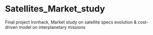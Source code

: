 # Satellites_Market_study
Final project Ironhack, Market study on satellite specs evolution &amp; cost-driven model on interplanetary missions
